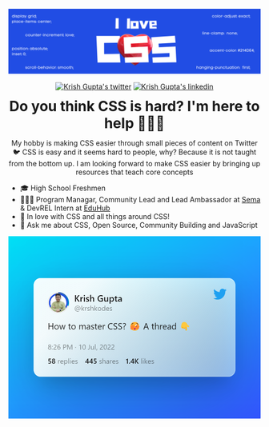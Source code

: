 <div align="center">
  <p><a href="https://twitter.com/krshkodes"><img alt="Welcome to Krish Gupta's github profile" src="assets/Banner.png" height="60%" /></a></p>
  <p>
    <a href="https://twitter.com/@krshkodes"><img src="https://img.shields.io/badge/krshkodes-1DA1F2?style=for-the-badge&logo=twitter&logoColor=white" alt="Krish Gupta's twitter"></a>
    <a href="https://www.linkedin.com/in/krshkodes"><img src="https://img.shields.io/badge/LinkedIn-0077B5?style=for-the-badge&logo=linkedin&logoColor=white" alt="Krish Gupta's linkedin"></a>
  </p>
  <h1 style="margin: 0;">Do you think CSS is hard? I'm here to help 🙋🏻‍♂️</h1>
  <p>My hobby is making CSS easier through small pieces of content on Twitter 🐦 CSS is easy and it seems hard to people, why? Because it is not taught from the bottom up. I am looking forward to make CSS easier by bringing up resources that teach core concepts</p>
</div align="center">
<div align="center">
  <ul align="left">
    <li>🎓 High School Freshmen</li>
    <li>👨🏻‍💻 Program Managar, Community Lead and Lead Ambassador at <a href="https://semasoftware.com/">Sema</a> & DevREL Intern at <a href="https://eduhubcommunity.tech/">EduHub</a></li>
    <li>💖 In love with CSS and all things around CSS!</li>
    <li>💭 Ask me about CSS, Open Source, Community Building and JavaScript</li>
  </ul>
  <a align="right" href="https://twitter.com/krshkodes/status/1546146271089422336"><img alt="Twitter Thread on resources to Learn and Master CSS from its core" src="assets/Hero.png" /></a>
</div align="center">
